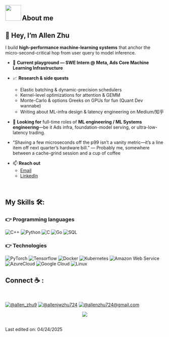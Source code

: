 <br>
<img align="left" src = "https://user-images.githubusercontent.com/63050133/156777293-72a6e681-2582-4a9d-ad92-09d1181d47c7.gif" width = 50px height=50px>
<h2 align="left" font-weight="bold">About me</h2>  

## 👋 Hey, I’m **Allen Zhu**

I build **high-performance machine-learning systems** that anchor the micro-second-critical hop from user query to model inference.

* 🔬 **Current playground — SWE Intern @ Meta, Ads Core Machine Learning Infrastructure**  

* 📈 **Research & side quests**
  - Elastic batching & dynamic-precision schedulers
  - Kernel-level optimizations for attention & GEMM
  - Monte-Carlo & options Greeks on GPUs for fun (Quant Dev wannabe)  
  - Writing about ML-infra design & latency engineering on Medium/知乎

* 🧐 **Looking for** full-time roles of **ML engineering / ML Systems engineering**—be it Ads infra, foundation-model serving, or ultra-low-latency trading.

- “Shaving a few microseconds off the p99 isn’t a vanity metric—it’s a line item off next quarter’s hardware bill.”
— Probably me, somewhere between a cache-grind session and a cup of coffee

* 📫 **Reach out**
  - [Email](allenzhu724@gmail.com)
  - [LinkedIn](https://linkedin.com/in/allenjwzhu724)
<br>

## My Skills 🛠️:

### 👉 Programming languages

![C++](https://img.shields.io/badge/-C++-222222?style=flat&logo=c%2B%2B)
![Python](https://img.shields.io/badge/-Python-222222?style=flat&logo=python)
![C](https://img.shields.io/badge/-C-222222?style=flat&logo=c)
![Go](https://img.shields.io/badge/-Go-222222?style=flat&logo=go)
![SQL](https://img.shields.io/badge/-SQL-222222?style=flat&logo=postgresql)

### 👉 Technologies

![PyTorch](https://img.shields.io/badge/-PyTorch-222222?style=flat&logo=PyTorch&logoColor=61DAFB)
![Tensorflow](https://img.shields.io/badge/-Tensorflow-222222?style=flat&logo=Tensorflow&logoColor=61DAFB)
![Docker](https://img.shields.io/badge/-Docker-222222?style=flat-square&logo=docker)
![Kubernetes](https://img.shields.io/badge/-Kubernetes-222222?style=flat-square&logo=Kubernetes)
![Amazon Web Service](https://img.shields.io/badge/-Amazon%20Web%20Service-222222?style=flat-square&logo=amazon-aws)
![AzureCloud](https://img.shields.io/badge/Microsoft%20Azure-222222?style=flat-square&logo=microsoft-azure)
![Google Cloud](https://img.shields.io/badge/Google%20Cloud-222222?style=flat-square&logo=google-cloud)
![Linux](https://img.shields.io/badge/-Linux-222222?style=flat&logo=linux&logoColor=FCC624)

## Connect ☕ :
<br>

[![@allen_zhu9](https://img.icons8.com/fluency/48/000000/instagram-new.png "@allen_zhu9")](https://www.instagram.com/allen_zhu9/) [![@allenjwzhu724](https://img.icons8.com/fluency/48/000000/linkedin.png "@allenjwzhu724")](https://www.linkedin.com/in/allenjwzhu724/) [![@allenzhu724@gmail.com](https://img.icons8.com/fluency/48/000000/apple-mail.png "@allenzhu724@gmail.com")](@allenzhu724gmail.com)

<be><be>

<p align="center">
   <a href="https://github.com/AllenJWZhu?tab=repositories">
   <img src="https://github-readme-stats.vercel.app/api?username=AllenJWZhu&show_icons=true">
   </a>

   <br>
   <br>   
</p>

Last edited on: 04/24/2025
